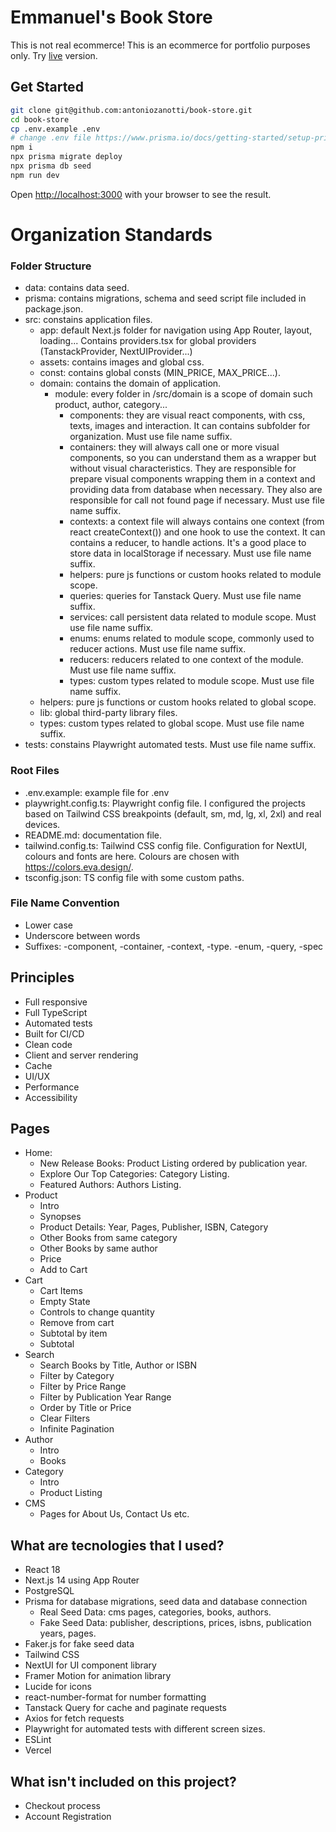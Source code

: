 # Emmanuel's Book Store

This is not real ecommerce! This is an ecommerce for portfolio purposes only. Try [live](https://emmanuels-book-store.vercel.app/) version.

## Get Started
```bash
git clone git@github.com:antoniozanotti/book-store.git
cd book-store
cp .env.example .env
# change .env file https://www.prisma.io/docs/getting-started/setup-prisma/start-from-scratch/relational-databases/connect-your-database-typescript-postgresql
npm i
npx prisma migrate deploy
npx prisma db seed
npm run dev
```
Open [http://localhost:3000](http://localhost:3000) with your browser to see the result.

# Organization Standards

### Folder Structure
- data: contains data seed.
- prisma: contains migrations, schema and seed script file included in package.json.
- src: constains application files.
  - app: default Next.js folder for navigation using App Router, layout, loading... Contains providers.tsx for global providers (TanstackProvider, NextUIProvider...)
  - assets: contains images and global css.
  - const: contains global consts (MIN_PRICE, MAX_PRICE...).
  - domain: contains the domain of application.
    - module: every folder in /src/domain is a scope of domain such product, author, category...
      - components: they are visual react components, with css, texts, images and interaction. It can contains subfolder for organization. Must use file name suffix.
      - containers: they will always call one or more visual components, so you can understand them as a wrapper but without visual characteristics. They are responsible for prepare visual components wrapping them in a context and providing data from database when necessary. They also are responsible for call not found page if necessary. Must use file name suffix.
      - contexts: a context file will always contains one context (from react createContext()) and one hook to use the context. It can contains a reducer, to handle actions. It's a good place to store data in localStorage if necessary. Must use file name suffix.
      - helpers: pure js functions or custom hooks related to module scope.
      - queries: queries for Tanstack Query. Must use file name suffix.
      - services: call persistent data related to module scope. Must use file name suffix.
      - enums: enums related to module scope, commonly used to reducer actions. Must use file name suffix.
      - reducers: reducers related to one context of the module. Must use file name suffix.
      - types: custom types related to module scope. Must use file name suffix.
  - helpers: pure js functions or custom hooks related to global scope.
  - lib: global third-party library files.
  - types: custom types related to global scope. Must use file name suffix.
- tests: constains Playwright automated tests. Must use file name suffix.

### Root Files
- .env.example: example file for .env
- playwright.config.ts: Playwright config file. I configured the projects based on Tailwind CSS breakpoints (default, sm, md, lg, xl, 2xl) and real devices.
- README.md: documentation file.
- tailwind.config.ts: Tailwind CSS config file. Configuration for NextUI, colours and fonts are here. Colours are chosen with https://colors.eva.design/.
- tsconfig.json: TS config file with some custom paths.

### File Name Convention
- Lower case
- Underscore between words
- Suffixes: -component, -container, -context, -type. -enum, -query, -spec

## Principles
- Full responsive
- Full TypeScript
- Automated tests
- Built for CI/CD
- Clean code
- Client and server rendering
- Cache
- UI/UX
- Performance
- Accessibility

## Pages
- Home:
  - New Release Books: Product Listing ordered by publication year.
  - Explore Our Top Categories: Category Listing.
  - Featured Authors: Authors Listing.
- Product
  - Intro
  - Synopses
  - Product Details: Year, Pages, Publisher, ISBN, Category
  - Other Books from same category
  - Other Books by same author
  - Price
  - Add to Cart
- Cart
  - Cart Items
  - Empty State
  - Controls to change quantity
  - Remove from cart
  - Subtotal by item
  - Subtotal
- Search
  - Search Books by Title, Author or ISBN
  - Filter by Category
  - Filter by Price Range
  - Filter by Publication Year Range
  - Order by Title or Price
  - Clear Filters
  - Infinite Pagination
- Author
  - Intro
  - Books
- Category
  - Intro
  - Product Listing
- CMS
  - Pages for About Us, Contact Us etc.

## What are tecnologies that I used?
- React 18
- Next.js 14 using App Router
- PostgreSQL
- Prisma for database migrations, seed data and database connection
  - Real Seed Data: cms pages, categories, books, authors.
  - Fake Seed Data: publisher, descriptions, prices, isbns, publication years, pages.
- Faker.js for fake seed data
- Tailwind CSS
- NextUI for UI component library
- Framer Motion for animation library
- Lucide for icons
- react-number-format for number formatting
- Tanstack Query for cache and paginate requests
- Axios for fetch requests
- Playwright for automated tests with different screen sizes.
- ESLint
- Vercel

## What isn't included on this project?
- Checkout process
- Account Registration

